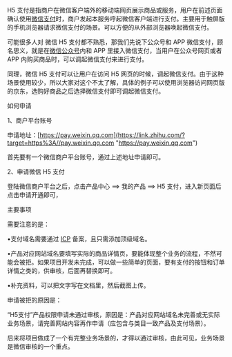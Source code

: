 H5 支付是指商户在微信客户端外的移动端网页展示商品或服务，用户在前述页面确认使用[微信支付](https://so.csdn.net/so/search?q=%E5%BE%AE%E4%BF%A1%E6%94%AF%E4%BB%98&spm=1001.2101.3001.7020)时，商户发起本服务呼起微信客户端进行支付。主要用于触屏版的手机浏览器请求微信支付的场景。可以方便的从外部浏览器唤起微信支付。

可能很多人对 微信 H5 支付都不熟悉，那我们先说下公众号和 APP 微信支付，顾名思义，就是在[微信公众号](https://so.csdn.net/so/search?q=%E5%BE%AE%E4%BF%A1%E5%85%AC%E4%BC%97%E5%8F%B7&spm=1001.2101.3001.7020)内和 APP 里接入微信支付，当用户在公众号网页或者 APP 内购买商品时，可以调起微信支付来进行支付。

同理，微信 H5 支付可以让用户在访问 H5 网页的时候，调起微信支付。由于这种场景使用较少，所以大家对这个不太了解，具体的例子可以使用浏览器访问网页版的京东，选购好商品之后选择微信支付即可调起微信支付。

如何申请

1、商户平台账号

申请地址：[https://pay.weixin.qq.com](https://link.zhihu.com/?target=https%3A//pay.weixin.qq.com "https://pay.weixin.qq.com")

首先要有一个微信商户平台账号，通过上述地址申请即可。

2、申请微信 H5 支付

登陆微信商户平台之后，点击产品中心 ==> 我的产品 ==> H5 支付，进入新页面后点击申请开通即可，

主要事项

需要注意的是：

•支付域名需要通过 [ICP](https://so.csdn.net/so/search?q=ICP&spm=1001.2101.3001.7020) 备案，且只需添加顶级域名。

•产品对应网站域名要填写实际的商品详情页，要能体现整个业务的流程，不然可能会被拒。如果项目开发未完成，可以做一些简单的页面，要有支付的按钮和订单详情之类的，供审核，后面再替换即可。

•补充资料，可以把文字写在文档里，然后截图上传。

申请被拒的原因是：

“H5支付”产品权限申请未通过审核，原因是：产品对应网站域名未完善或无实际业务场景，请完善网站内容再作申请（应包含与类目一致产品及支付场景）。

后来将项目做成了一个有完整业务场景的，才得以通过审核，由此可见，业务场景是微信审核的一个重点。